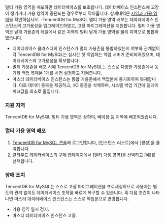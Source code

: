 멀티 가용 영역을 배포하면 데이터베이스를 보호합니다. 데이터베이스 인스턴스에 고장이 생기거나 가용 영역이 중단되는 경우로부터 막아줍니다. 상세내역은 [지역과 가용 영역](https://cloud.tencent.com/document/product/236/8458)을 확인하십시오.
-TencentDB for MySQL 멀티 가용 영역 배포는 데이터베이스 인스턴스의 고가용성을 업그레이드하였고, 고장 마이그레이션을 지원합니다. 멀티 가용 영역은 낱개 가용존의 레벨에서 같은 지역의 멀티 낱개 가용 영역을 물리 지역으로 통합하였습니다.  

>
- 데이터베이스 클러스터의 인스턴스가 멀티 가용존을 통합하였는지 여부와 관계없이 각 TencentDB for MySQL는 실시간 핫 백업하는 백업 서버가 준비되어있으며, 데이터베이스의 고가용성을 확보합니다. 
- 멀티 가용존을 배포 시에 TencentDB for MySQL는 스스로 다양한 가용존에서 동기화 백업 복제본 1개를 사전 설정하고 지켜줍니다.
- 마스터 데이터베이스 인스턴스는 통합 가용존에서 백업본에 동기화하여 복제합니다. 이로 데이터 중복을 제공하고, I/O 동결을 삭제하며, 시스템 백업 기간에 딜레이 피크값을 최소로 줄입니다. 

### 지원 지역
TencentDB for MySQL 멀티 가용 영역은 상하이, 베이징 등 지역에 배포되었습니다. 

### 멀티 가용 영역 배포
1. [TencentDB for MySQL 콘솔](https://console.cloud.tencent.com/cdb/)에 로그인합니다, [인스턴스 리스트]에서 [생성]을 클릭합니다.
2. 클라우드 데이터베이스의 구매 웹페이지에서 [멀티 가용 영역]을 선택하고 [예]를 선택합니다.

### 장애 조치
TencentDB for MySQL는 스스로 고장 마이그레이션을 프로세싱하므로 사용자는 별도의 관리 없이도 데이터베이스 조작을 빠르게 복구할 수 있습니다. 혹 다음 조건이 나타나면 마스터 데이터베이스 인스턴스는 스스로 백업본으로 변경합니다.
- 가용 영역 일시 정지.
- 마스터 데이터베이스 인스턴스 고장.
